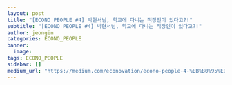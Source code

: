 ```yaml
---
layout: post
title: "[ECONO PEOPLE #4] 박현서님, 학교에 다니는 직장인이 있다고?!"
subtitle: "[ECONO PEOPLE #4] 박현서님, 학교에 다니는 직장인이 있다고?!"
author: jeongin
categories: ECONO_PEOPLE
banner:
  image:
tags: ECONO_PEOPLE
sidebar: []
medium_url: "https://medium.com/econovation/econo-people-4-%EB%B0%95%ED%98%84%EC%84%9C%EB%8B%98-%ED%95%99%EA%B5%90%EC%97%90-%EB%8B%A4%EB%8B%88%EB%8A%94-%EC%A7%81%EC%9E%A5%EC%9D%B8%EC%9D%B4-%EC%9E%88%EB%8B%A4%EA%B3%A0-e0a94cd07d8c"
---
```

